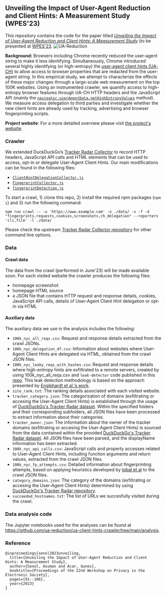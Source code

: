 ## Unveiling the Impact of User-Agent Reduction and Client Hints: A Measurement Study (WPES'23)

This repository contains the code for the paper titled [_Unveiling the Impact of User-Agent Reduction and Client Hints: A Measurement Study_](https://homes.esat.kuleuven.be/~asenol/ua-reduction/user_agent_reduction_wpes_23.pdf) (to be presented at [WPES'23](https://www.wpes2023.conf.kth.se/).
![UA-Reduction](https://github.com/ua-reduction/ua-client-hints-crawler/assets/5788790/d0babe35-4540-4202-b13e-1e5d7752467b)

**Background:** Browsers including Chrome recently reduced the user-agent string to make it less identifying. Simultaneously, Chrome introduced several highly
identifying (or high-entropy) the [user-agent client hints (UA-CH)](https://developer.mozilla.org/en-US/docs/Web/HTTP/Client_hints#user-agent_client_hints) to allow access to browser properties that are redacted from the user-agent string. In this empirical study, we attempt to characterize the effects of these major changes through a large-scale web measurement on the top 100K websites. Using an instrumented crawler, we quantify access to high-entropy browser features through UA-CH HTTP headers and the JavaScript API (mainly the [`navigator.userAgentData.getHighEntropyValues`](https://developer.mozilla.org/en-US/docs/Web/API/NavigatorUAData/getHighEntropyValues) method). We measure access
delegation to third parties and investigate whether the new client hints are already used by tracking, advertising and browser fingerprinting scripts.

**Project website**: For a more detailed overview please visit [the project's website](https://homes.esat.kuleuven.be/~asenol/ua-reduction).

### Crawler
We extended DuckDuckGo’s [Tracker Radar Collector](https://github.com/duckduckgo/tracker-radar-collector) to record HTTP headers, JavaScript API calls and HTML elements that can be used to access, opt-in or delegate User-Agent Client Hints. Our main modifications can be found in the following files:
- [`ClientHintDelegationCollector.js`](https://github.com/ua-reduction/ua-client-hints-crawler/blob/main/collectors/ClientHintDelegationCollector.js)
- [`FingerprintCollector.js`](https://github.com/ua-reduction/ua-client-hints-crawler/blob/main/collectors/FingerprintCollector.js)
- [`fingerprintDetection.js`](https://github.com/ua-reduction/ua-client-hints-crawler/blob/main/helpers/fingerprintDetection.js)

To start a crawl, 1) clone this repo, 2) install the required npm packages (`npm i`) and 3) run the following command:

```npm run crawl -- -u 'https://www.example.com' -o ./data/ -v -f -d "fingerprints,requests,cookies,screenshots,ch_delegation" --reporters 'cli,file' -l ./data/```

Please check the upstream [Tracker Radar Collector repository](https://github.com/duckduckgo/tracker-radar-collector/) for other command line options.

### Data

#### Crawl data
The data from the crawl (performed in June'23) will be made available soon. For each visited website the crawler produces the following files:
-  homepage screenshot
-  homepage HTML source
-  a JSON file that contains HTTP request and response details, cookies, JavaScript API calls, details of User-Agent Client Hint delegation or opt-in via HTML

#### Auxiliary data
The auxiliary data we use in the analysis includes the following:

- `100k_nyc_all_reqs.csv`: Request and response details extracted from the crawl JSONs.
- `100k_nyc_delegation_df.csv`: Information about websites where User-Agent Client Hints are delegated via HTML, obtained from the crawl JSON files.
- `100k_nyc_leaky_reqs_with_hashes.csv`: Request and response details where high-entropy hints are exfiltrated to a remote servers, created by using 100k_nyc_all_reqs.csv and `leak-detector` code published in this [repo](https://github.com/leaky-forms/leaky-forms/tree/main/leak-detector). This leak detection methodology is based on the approach presented by [Englehardt et al.'s work](https://petsymposium.org/2018/files/papers/issue1/paper42-2018-1-source.pdf).
- `site_rank.txt`: The ranking details associated with each visited website.
- `tracker_category.json`: The categorization of domains (exfiltrating or accesing the User-Agent Client Hints) is established through the usage of [DuckDuckGo's Tracker Radar dataset](https://github.com/duckduckgo/tracker-radar/domains/). Within the specified folders and their corresponding subfolders, all JSON files have been processed to extract information about their categories.
- `tracker_owner.json`: The information about the owner of the tracker domains (exfiltrating or accesing the User-Agent Client Hints) is sourced from the data contained within the provided [DuckDuckGo's Tracker Radar dataset](https://github.com/duckduckgo/tracker-radar/entities/). All JSON files have been parsed, and the displayName information has been extracted.
- `100k_nyc_api_calls.csv`: JavaScript calls and property accesses related to User-Agent Client Hints, including function arguments and return values, extracted from the crawl JSON files.
- `100k_nyc_fp_attempts.csv`: Detailed information about fingerprinting attempts, based on applying heuristics developed by [Iqbal et al](https://arxiv.org/pdf/2008.04480.pdf) to the crawl JSON files.
- `category_domains.json`: The category of the domains (exfiltrating or accesing the User-Agent Client Hints) determined by using [DuckDuckGo's Tracker Radar repository](https://github.com/duckduckgo/tracker-radar/).
- `succeeded_hostnames.txt`: The list of URLs we succesfully visited during the crawl.


### Data analysis code
The Jupyter notebooks used for the analyses can be found at https://github.com/ua-reduction/ua-client-hints-crawler/tree/main/analysis.

### Reference
```
@inproceedings{senol2023unveiling,
  title={Unveiling the Impact of User-Agent Reduction and Client Hints: A Measurement Study},
  author={Senol, Asuman and Acar, Gunes},
  booktitle={Proceedings of the 22nd Workshop on Privacy in the Electronic Society},
  pages={91--106},
  year={2023}
}
```
